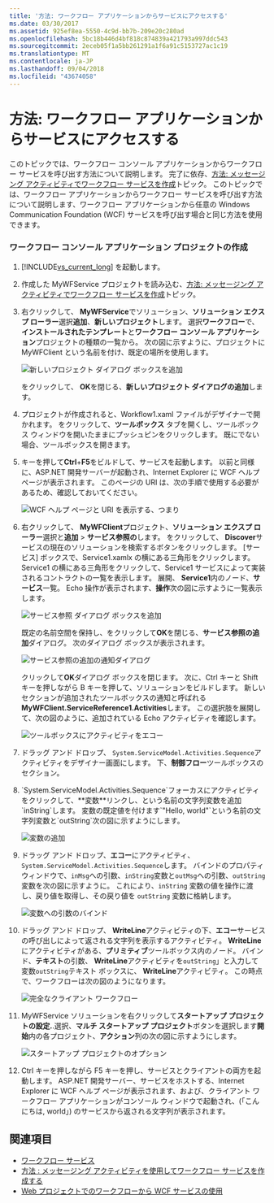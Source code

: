 ```yaml
---
title: '方法: ワークフロー アプリケーションからサービスにアクセスする'
ms.date: 03/30/2017
ms.assetid: 925ef8ea-5550-4c9d-bb7b-209e20c280ad
ms.openlocfilehash: 5bc18b446d4bf818c874839a421793a997ddc543
ms.sourcegitcommit: 2eceb05f1a5bb261291a1f6a91c5153727ac1c19
ms.translationtype: MT
ms.contentlocale: ja-JP
ms.lasthandoff: 09/04/2018
ms.locfileid: "43674058"
---
```

# <a name="how-to-access-a-service-from-a-workflow-application"></a>方法: ワークフロー アプリケーションからサービスにアクセスする
このトピックでは、ワークフロー コンソール アプリケーションからワークフロー サービスを呼び出す方法について説明します。 完了に依存、[方法: メッセージング アクティビティでワークフロー サービスを作成](../../../../docs/framework/wcf/feature-details/how-to-create-a-workflow-service-with-messaging-activities.md)トピック。 このトピックでは、ワークフロー アプリケーションからワークフロー サービスを呼び出す方法について説明します、ワークフロー アプリケーションから任意の Windows Communication Foundation (WCF) サービスを呼び出す場合と同じ方法を使用できます。

### <a name="create-a-workflow-console-application-project"></a>ワークフロー コンソール アプリケーション プロジェクトの作成

1.  [!INCLUDE[vs_current_long](../../../../includes/vs-current-long-md.md)] を起動します。

2.  作成した MyWFService プロジェクトを読み込む、[方法: メッセージング アクティビティでワークフロー サービスを作成](../../../../docs/framework/wcf/feature-details/how-to-create-a-workflow-service-with-messaging-activities.md)トピック。

3.  右クリックして、 **MyWFService**でソリューション、**ソリューション エクスプ ローラー**選択**追加**、**新しいプロジェクト**します。 選択**ワークフロー**で、**インストールされたテンプレート**と**ワークフロー コンソール アプリケーション**プロジェクトの種類の一覧から。 次の図に示すように、プロジェクトに MyWFClient という名前を付け、既定の場所を使用します。

     ![新しいプロジェクト ダイアログ ボックスを追加](../../../../docs/framework/wcf/feature-details/media/addnewprojectdlg.JPG "AddNewProjectDlg")

     をクリックして、 **OK**を閉じる、**新しいプロジェクト ダイアログの追加**します。

4.  プロジェクトが作成されると、Workflow1.xaml ファイルがデザイナーで開かれます。 をクリックして、**ツールボックス** タブを開くし、ツールボックス ウィンドウを開いたままにプッシュピンをクリックします。 既にでない場合、ツールボックスを開きます。

5.  キーを押して**Ctrl**+**F5**をビルドして、サービスを起動します。 以前と同様に、ASP.NET 開発サーバーが起動され、Internet Explorer に WCF ヘルプ ページが表示されます。 このページの URI は、次の手順で使用する必要があるため、確認しておいてください。

     ![WCF ヘルプ ページと URI を表示する、つまり](../../../../docs/framework/wcf/feature-details/media/iewcfhelppagewuri.JPG "IEWCFHelpPageWURI")

6.  右クリックして、 **MyWFClient**プロジェクト、**ソリューション エクスプ ローラー**選択と**追加** > **サービス参照の**します。 をクリックして、 **Discover**サービスの現在のソリューションを検索するボタンをクリックします。 [サービス] ボックスで、Service1.xamlx の横にある三角形をクリックします。 Service1 の横にある三角形をクリックして、Service1 サービスによって実装されるコントラクトの一覧を表示します。 展開、 **Service1**内のノード、**サービス**一覧。 Echo 操作が表示されます、**操作**次の図に示すように一覧表示します。

     ![サービス参照 ダイアログ ボックスを追加](../../../../docs/framework/wcf/feature-details/media/addservicereference.JPG "AddServiceReference")

     既定の名前空間を保持し、をクリックして**OK**を閉じる、**サービス参照の追加**ダイアログ。 次のダイアログ ボックスが表示されます。

     ![サービス参照の追加の通知ダイアログ](../../../../docs/framework/wcf/feature-details/media/asrdlg.JPG "ASRDlg")

     クリックして**OK**ダイアログ ボックスを閉じます。 次に、Ctrl キーと Shift キーを押しながら B キーを押して、ソリューションをビルドします。 新しいセクションが追加されたツールボックスの通知と呼ばれる**MyWFClient.ServiceReference1.Activities**します。 この選択肢を展開して、次の図のように、追加されている Echo アクティビティを確認します。

     ![ツールボックスにアクティビティをエコー](../../../../docs/framework/wcf/feature-details/media/echoactivity.JPG "EchoActivity")

7.  ドラッグ アンド ドロップ、 <!--zz <xref:System.ServiceModel.Activities.Sequence>--> `System.ServiceModel.Activities.Sequence`アクティビティをデザイナー画面にします。 下、**制御フロー**ツールボックスのセクション。

8.  <!--zz <xref:System.ServiceModel.Activities.Sequence>--> `System.ServiceModel.Activities.Sequence`フォーカスにアクティビティをクリックして、**変数**リンクし、という名前の文字列変数を追加`inString`します。 変数の既定値を付けます`"Hello, world"`という名前の文字列変数と`outString`次の図に示すようにします。

     ![変数の追加](../../../../docs/framework/wcf/feature-details/media/instringvar.JPG "inStringVar")

9. ドラッグ アンド ドロップ、**エコー**にアクティビティ、 <!--zz <xref:System.ServiceModel.Activities.Sequence>--> `System.ServiceModel.Activities.Sequence`します。 バインドのプロパティ ウィンドウで、`inMsg`への引数、`inString`変数と`outMsg`への引数、`outString`変数を次の図に示すように。 これにより、`inString` 変数の値を操作に渡し、戻り値を取得し、その戻り値を `outString` 変数に格納します。

     ![変数への引数のバインド](../../../../docs/framework/wcf/feature-details/media/argumentbind.JPG "ArgumentBind")

10. ドラッグ アンド ドロップ、 **WriteLine**アクティビティの下、**エコー**サービスの呼び出しによって返される文字列を表示するアクティビティ。 **WriteLine**にアクティビティがある、**プリミティブ**ツールボックス内のノード。 バインド、**テキスト**の引数、 **WriteLine**アクティビティを`outString`」と入力して変数`outString`テキスト ボックスに、 **WriteLine**アクティビティ。 この時点で、ワークフローは次の図のようになります。

     ![完全なクライアント ワークフロー](../../../../docs/framework/wcf/feature-details/media/completeclientwf.JPG "CompleteClientWF")

11. MyWFService ソリューションを右クリックして**スタートアップ プロジェクトの設定.**.選択、**マルチ スタートアップ プロジェクト**ボタンを選択します**開始**内の各プロジェクト、**アクション**列の次の図に示すようにします。

     ![スタートアップ プロジェクトのオプション](../../../../docs/framework/wcf/feature-details/media/startupprojects.JPG "StartupProjects")

12. Ctrl キーを押しながら F5 キーを押し、サービスとクライアントの両方を起動します。 ASP.NET 開発サーバー、サービスをホストする、Internet Explorer に WCF ヘルプ ページが表示されます、および、クライアント ワークフロー アプリケーションがコンソール ウィンドウで起動され、(「こんにちは, world」) のサービスから返される文字列が表示されます。

## <a name="see-also"></a>関連項目

- [ワークフロー サービス](../../../../docs/framework/wcf/feature-details/workflow-services.md)
- [方法 : メッセージング アクティビティを使用してワークフロー サービスを作成する](../../../../docs/framework/wcf/feature-details/how-to-create-a-workflow-service-with-messaging-activities.md)
- [Web プロジェクトでのワークフローから WCF サービスの使用](https://go.microsoft.com/fwlink/?LinkId=207725)